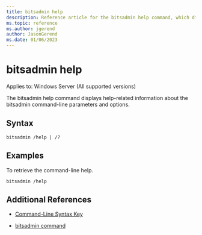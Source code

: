 ```yaml
---
title: bitsadmin help
description: Reference article for the bitsadmin help command, which displays the command-line usage.
ms.topic: reference
ms.author: jgerend
author: JasonGerend
ms.date: 01/06/2023
---
```


# bitsadmin help

Applies to: Windows Server (All supported versions) 

The bitsadmin help command displays help-related information about the bitsadmin command-line parameters and options.

## Syntax

```
bitsadmin /help | /?
```

## Examples

To retrieve the command-line help.

```
bitsadmin /help
```

## Additional References

- [Command-Line Syntax Key](command-line-syntax-key.md)

- [bitsadmin command](bitsadmin.md)